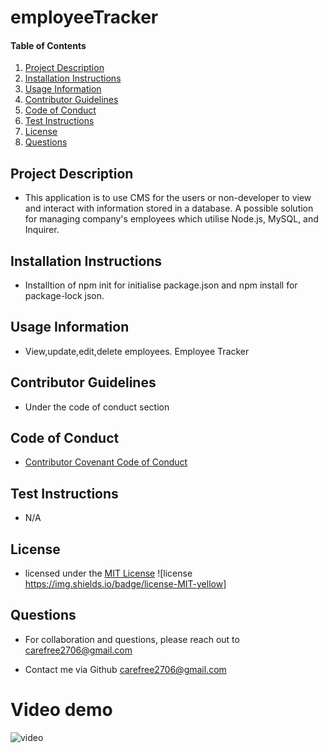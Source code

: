 # employeeTracker

    
#### Table of Contents
1. [Project Description](#project-description)
2. [Installation Instructions](#installation-instructions)
3. [Usage Information](#usage-information)
4. [Contributor Guidelines](#contributor-guidelines)
5. [Code of Conduct](#code-of-conduct)
6. [Test Instructions](#test-instructions)
7. [License](#license)
8. [Questions](#questions)



## Project Description
* This application is to use CMS for the users or non-developer to view and interact with information stored in a database. A possible solution for managing  company's employees which utilise Node.js, MySQL, and Inquirer.

## Installation Instructions
* Installtion of npm init for initialise package.json and npm install for package-lock json.

## Usage Information
* View,update,edit,delete employees. Employee Tracker

## Contributor Guidelines
* Under the code of conduct section

## Code of Conduct
* [Contributor Covenant Code of Conduct](https://www.contributor-covenant.org/version/2/0/code_of_conduct/code_of_conduct.md)

## Test Instructions
* N/A

## License
* licensed under the [MIT License](LICENSE.txt) ![license https://img.shields.io/badge/license-MIT-yellow]

## Questions
* For collaboration and questions, please reach out to carefree2706@gmail.com

* Contact me via Github [carefree2706@gmail.com](http://github.com/carefree2706@gmail.com)

# Video demo

![video](https://drive.google.com/file/d/1fC7r2Xs-_PBYXy9hArSuRFBQ15aJBFlX/view?usp=sharing)
